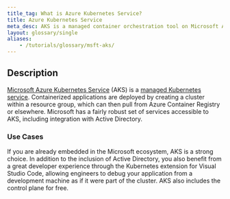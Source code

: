 ```yaml
---
title_tag: What is Azure Kubernetes Service?
title: Azure Kubernetes Service
meta_desc: AKS is a managed container orchestration tool on Microsoft Azure, allowing for the deployment and automated management of containerized applications.
layout: glossary/single
aliases:
    - /tutorials/glossary/msft-aks/
---
```


## Description

[Microsoft Azure Kubernetes Service](https://azure.microsoft.com/en-us/services/kubernetes-service/) (AKS) is a [managed Kubernetes service](/tutorials/glossary/managed-kubernetes/). Containerized applications are deployed by creating a cluster within a resource group, which can then pull from Azure Container Registry or elsewhere. Microsoft has a fairly robust set of services accessible to AKS, including integration with Active Directory.

### Use Cases

If you are already embedded in the Microsoft ecosystem, AKS is a strong choice. In addition to the inclusion of Active Directory, you also benefit from a great developer experience through the Kubernetes extension for Visual Studio Code, allowing engineers to debug your application from a development machine as if it were part of the cluster. AKS also includes the control plane for free.
